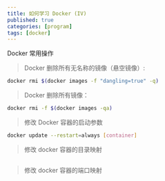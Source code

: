 ```yaml
---
title: 如何学习 Docker (IV)
published: true
categories: [program]
tags: [docker]
---
```


Docker 常用操作
> Docker 删除所有无名称的镜像（悬空镜像）: 
```sh
docker rmi $(docker images -f "dangling=true" -q)
```
> Docker 删除所有镜像：
```sh
docker rmi -f $(docker images -qa)
```
> 修改 Docker 容器的启动参数
```sh
docker update --restart=always [container]
```
> 修改 docker 容器的目录映射
```sh
```
> 修改 docker 容器的端口映射
```sh
```
